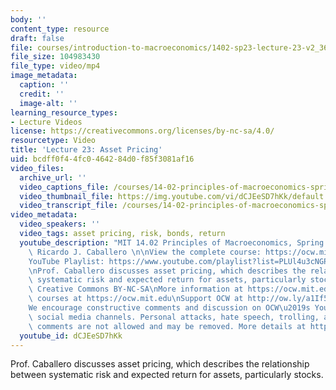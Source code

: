 ```yaml
---
body: ''
content_type: resource
draft: false
file: courses/introduction-to-macroeconomics/1402-sp23-lecture-23-v2_360p_16_9.mp4
file_size: 104983430
file_type: video/mp4
image_metadata:
  caption: ''
  credit: ''
  image-alt: ''
learning_resource_types:
- Lecture Videos
license: https://creativecommons.org/licenses/by-nc-sa/4.0/
resourcetype: Video
title: 'Lecture 23: Asset Pricing'
uid: bcdff0f4-4fc0-4642-84d0-f85f3081af16
video_files:
  archive_url: ''
  video_captions_file: /courses/14-02-principles-of-macroeconomics-spring-2023/1GG1xTAz2t3GNyYc5IpxPBUAxVo1DcR24_transcript.webvtt
  video_thumbnail_file: https://img.youtube.com/vi/dCJEeSD7hKk/default.jpg
  video_transcript_file: /courses/14-02-principles-of-macroeconomics-spring-2023/1GG1xTAz2t3GNyYc5IpxPBUAxVo1DcR24_transcript.pdf
video_metadata:
  video_speakers: ''
  video_tags: asset pricing, risk, bonds, return
  youtube_description: "MIT 14.02 Principles of Macroeconomics, Spring 2023\nInstructor:\
    \ Ricardo J. Caballero \n\nView the complete course: https://ocw.mit.edu/courses/14-02-principles-of-macroeconomics-spring-2023/\n\
    YouTube Playlist: https://www.youtube.com/playlist?list=PLUl4u3cNGP62EXoZ4B3_Ob7lRRwpGQxkb\n\
    \nProf. Caballero discusses asset pricing, which describes the relationship between\
    \ systematic risk and expected return for assets, particularly stocks. \n\nLicense:\
    \ Creative Commons BY-NC-SA\nMore information at https://ocw.mit.edu/terms\nMore\
    \ courses at https://ocw.mit.edu\nSupport OCW at http://ow.ly/a1If50zVRlQ\n\n\
    We encourage constructive comments and discussion on OCW\u2019s YouTube and other\
    \ social media channels. Personal attacks, hate speech, trolling, and inappropriate\
    \ comments are not allowed and may be removed. More details at https://ocw.mit.edu/comments."
  youtube_id: dCJEeSD7hKk
---
```

Prof. Caballero discusses asset pricing, which describes the relationship between systematic risk and expected return for assets, particularly stocks.